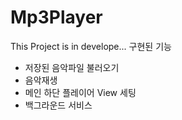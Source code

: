# Mp3Player
This Project is in develope...
구현된 기능
 - 저장된 음악파일 불러오기
 - 음악재생
 - 메인 하단 플레이어 View 세팅
 - 백그라운드 서비스
